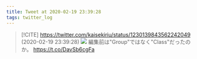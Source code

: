 ```yaml
---
title: Tweet at 2020-02-19 23:39:28
tags: twitter_log
---
```


> [!CITE] https://twitter.com/kaisekiriu/status/1230139843562242049 (2020-02-19 23:39:28)
> ![](https://twitter.com/kaisekiriu/status/1230139843562242049)
> 編集前は"Group"ではなく"Class"だったのか。
> https://t.co/DavSb6cgFa
